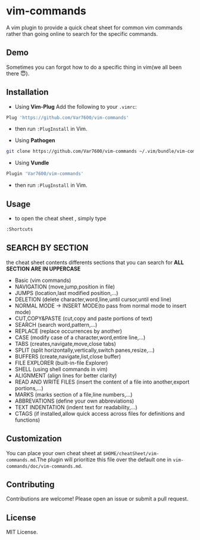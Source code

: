 # vim-commands

A vim plugin to provide a quick cheat sheet for common vim commands rather than
going online to search for the specific commands.

## Demo

Sometimes you can forgot how to do a specific thing in vim(we all been there :innocent:).

## Installation

- Using **Vim-Plug**
  Add the following to your `.vimrc`:

```bash
Plug 'https://github.com/Var7600/vim-commands'
```

- then run `:PlugInstall` in Vim.

- Using **Pathogen**

```bash
git clone https://github.com/Var7600/vim-commands ~/.vim/bundle/vim-commands
```

- Using **Vundle**

```bash
Plugin 'Var7600/vim-commands'
```
- then run `:PlugInstall` in Vim.

## Usage

- to open the cheat sheet , simply type

```bash
:Shortcuts
```
## SEARCH BY SECTION
the cheat sheet contents differents sections that you can search for **ALL SECTION ARE IN UPPERCASE**
-  Basic (vim commands)
-  NAVIGATION (move,jump,position in file)
-  JUMPS (location,last modified position,...)
-  DELETION (delete character,word,line,until cursor,until end line)
-  NORMAL MODE -> INSERT MODE(to pass from normal mode to insert mode)
-  CUT,COPY&PASTE (cut,copy and paste portions of text)
-  SEARCH (search word,pattern,...)
-  REPLACE (replace occurrences by another) 
-  CASE (modify case of a character,word,entire line,...)
-  TABS (creates,navigate,move,close tabs)
-  SPLIT (split horizontally,vertically,switch panes,resize,...)
-  BUFFERS (create,navigate,list,close buffer)
-  FILE EXPLORER (built-in-file Explorer)
-  SHELL (using shell commands in vim)
-  ALIGNMENT (align lines for better clarity)
-  READ AND WRITE FILES (insert the content of a file into another,export portions,...)
-  MARKS (marks section of a file,line numbers,...)
-  ABBREVATIONS (define your own abbreviations)
-  TEXT INDENTATION (indent text for readability,...)
-  CTAGS (if installed,allow quick access across files for definitions and functions)

## Customization

You can place your own cheat sheet at `$HOME/cheatSheet/vim-commands.md`.The plugin will
prioritize this file over the default one in `vim-commands/doc/vim-commands.md`.

## Contributing

Contributions are welcome! Please open an issue or submit  a pull request.

## License

MIT License.
